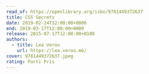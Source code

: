 ```yaml
---
read_of: https://openlibrary.org/isbn/9781449372637
title: CSS Secrets
date: 2019-02-24T12:00:00+0000
end: 2019-03-17T12:00:00+0000
release: 2015-07-17T12:00:00+0100
authors:
  - title: Lea Verou
    url: https://lea.verou.me/
cover: 9781449372637.jpeg
rating: Parti Pris
---
```

